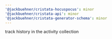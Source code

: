 ```yaml
---
'@jackbuehner/cristata-hocuspocus': minor
'@jackbuehner/cristata-api': minor
'@jackbuehner/cristata-generator-schema': minor
---
```


track history in the activity collection
